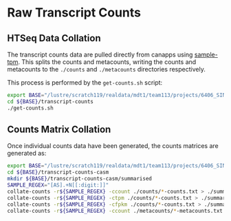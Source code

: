 # Raw Transcript Counts

## HTSeq Data Collation

The transcript counts data are pulled directly from canapps using [sample-tpm](https://gitlab.internal.sanger.ac.uk/ad33/sample-tpm). This splits the counts and metacounts, writing the counts and metacounts to the `./counts` and `./metacounts` directories respectively.

This process is performed by the `get-counts.sh` script:

~~~bash
export BASE="/lustre/scratch119/realdata/mdt1/team113/projects/6406_SIN3B_role_in_melanoma_resistance_and_progression"
cd ${BASE}/transcript-counts
./get-counts.sh
~~~

## Counts Matrix Collation

Once individual counts data have been generated, the counts matrices are generated as:

~~~bash
export BASE="/lustre/scratch119/realdata/mdt1/team113/projects/6406_SIN3B_role_in_melanoma_resistance_and_progression"
cd ${BASE}/transcript-counts-casm
mkdir ${BASE}/transcript-counts-casm/summarised
SAMPLE_REGEX="[AS].+N[[:digit:]]"
collate-counts -r${SAMPLE_REGEX} -ccount ./counts/*-counts.txt > ./summarised/2581-feature-count-v103.txt
collate-counts -r${SAMPLE_REGEX} -ctpm ./counts/*-counts.txt > ./summarised/2581-feature-tpm-v103.txt
collate-counts -r${SAMPLE_REGEX} -cfpkm ./counts/*-counts.txt > ./summarised/2581-feature-fpkm-v103.txt
collate-counts -r${SAMPLE_REGEX} -ccount ./metacounts/*-metacounts.txt > ./summarised/2581-metafeature-count-v103.txt
~~~
